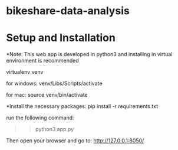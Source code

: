 # bikeshare-data-analysis

# Setup and Installation
*Note: This web app is developed in python3 and installing in virtual environment is recommended

virtualenv venv

for windows:
venv/Libs/Scripts/activate

for mac:
source venv/bin/activate

*Install the necessary packages: 
pip install -r requirements.txt

run the following command:
>>python3 app.py

Then open your browser and go to: http://127.0.0.1:8050/
